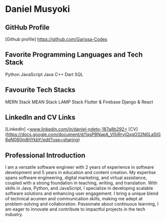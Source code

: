 # Daniel Musyoki

## GitHub Profile

[Github profile] <https://github.com/Garissa-Codes>

## Favorite Programming Languages and Tech Stack

Python
JavaScript
Java
C++
Dart
SQL

## Favourite  Tech Stacks

MERN Stack
MEAN Stack
LAMP Stack
Flutter & Firebase
Django & React

## LinkedIn and CV Links

[LinkedIn] <www.linkedin.com/in/daniel-ndeto-187a8b292>
[CV] (<https://docs.google.com/document/d/1qsPBNapA_Vl5iRryjQxgO32N0LaSIG8qN080m8hYkbY/edit?usp=sharing>)

## Professional Introduction

I am a versatile software engineer with 2 years of experience in software development and 5 years in education and content creation. My expertise spans software engineering, digital marketing, and virtual assistance, coupled with a strong foundation in teaching, writing, and translation. With skills in Java, Python, and JavaScript, I specialize in developing scalable software solutions and enhancing user engagement. I bring a unique blend of technical acumen and communication skills, making me adept at problem-solving and collaboration. Passionate about continuous learning, I am eager to innovate and contribute to impactful projects in the tech industry.
